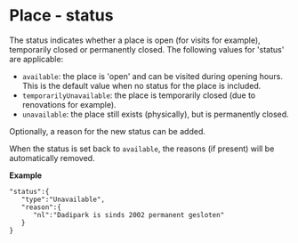 ---
---

# Place - status

The status indicates whether a place is open (for visits for example), temporarily closed or permanently closed. The following values for 'status' are applicable:
* `available`: the place is 'open' and can be visited during opening hours. This is the default value when no status for the place is included.
* `temporarilyUnavailable`: the place is temporarily closed (due to renovations for example).
* `unavailable`: the place still exists (physically), but is permanently closed.

Optionally, a reason for the new status can be added. 

When the status is set back to `available`, the reasons (if present) will be automatically removed.

**Example**

```
"status":{
   "type":"Unavailable",
   "reason":{
      "nl":"Dadipark is sinds 2002 permanent gesloten"
   }
}
```
      
